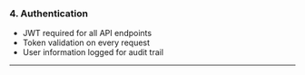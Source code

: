 ### 4. Authentication

- JWT required for all API endpoints
- Token validation on every request
- User information logged for audit trail

---
